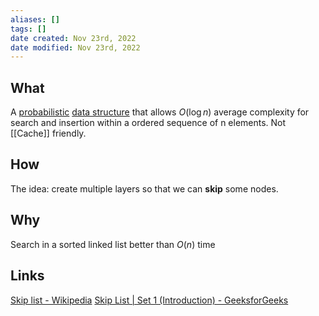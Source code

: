 ```yaml
---
aliases: []
tags: []
date created: Nov 23rd, 2022
date modified: Nov 23rd, 2022
---
```


## What
A [probabilistic](https://en.wikipedia.org/wiki/Randomized_algorithm "Randomized algorithm") [data structure](https://en.wikipedia.org/wiki/Data_structure "Data structure") that allows $O(\log n)$ average complexity for search and insertion within a ordered sequence of n elements.
Not [[Cache]] friendly.

## How
The idea: create multiple layers so that we can **skip** some nodes.

## Why
Search in a sorted linked list better than $O(n)$ time

## Links
[Skip list - Wikipedia](https://en.wikipedia.org/wiki/Skip_list)
[Skip List | Set 1 (Introduction) - GeeksforGeeks](https://www.geeksforgeeks.org/skip-list/)